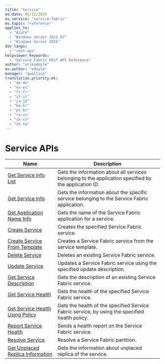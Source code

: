 ```yaml
---
title: "Service"
ms.date: 06/12/2019
ms.service: "service-fabric"
ms.topic: "reference"
applies_to: 
  - "Azure"
  - "Windows Server 2012 R2"
  - "Windows Server 2016"
dev_langs: 
  - "rest-api"
helpviewer_keywords: 
  - "Service Fabric REST API Reference"
author: "erikadoyle"
ms.author: "edoyle"
manager: "gwallace"
translation.priority.mt: 
  - "de-de"
  - "es-es"
  - "fr-fr"
  - "it-it"
  - "ja-jp"
  - "ko-kr"
  - "pt-br"
  - "ru-ru"
  - "zh-cn"
  - "zh-tw"
---
```

# Service APIs

| Name | Description |
| --- | --- |
| [Get Service Info List](sfclient-v65-api-getserviceinfolist.md) | Gets the information about all services belonging to the application specified by the application ID.<br/> |
| [Get Service Info](sfclient-v65-api-getserviceinfo.md) | Gets the information about the specific service belonging to the Service Fabric application.<br/> |
| [Get Application Name Info](sfclient-v65-api-getapplicationnameinfo.md) | Gets the name of the Service Fabric application for a service.<br/> |
| [Create Service](sfclient-v65-api-createservice.md) | Creates the specified Service Fabric service.<br/> |
| [Create Service From Template](sfclient-v65-api-createservicefromtemplate.md) | Creates a Service Fabric service from the service template.<br/> |
| [Delete Service](sfclient-v65-api-deleteservice.md) | Deletes an existing Service Fabric service.<br/> |
| [Update Service](sfclient-v65-api-updateservice.md) | Updates a Service Fabric service using the specified update description.<br/> |
| [Get Service Description](sfclient-v65-api-getservicedescription.md) | Gets the description of an existing Service Fabric service.<br/> |
| [Get Service Health](sfclient-v65-api-getservicehealth.md) | Gets the health of the specified Service Fabric service.<br/> |
| [Get Service Health Using Policy](sfclient-v65-api-getservicehealthusingpolicy.md) | Gets the health of the specified Service Fabric service, by using the specified health policy.<br/> |
| [Report Service Health](sfclient-v65-api-reportservicehealth.md) | Sends a health report on the Service Fabric service.<br/> |
| [Resolve Service](sfclient-v65-api-resolveservice.md) | Resolve a Service Fabric partition.<br/> |
| [Get Unplaced Replica Information](sfclient-v65-api-getunplacedreplicainformation.md) | Gets the information about unplaced replica of the service.<br/> |

